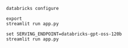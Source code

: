 ```
databricks configure
```

```
export
streamlit run app.py
```


```
set SERVING_ENDPOINT=databricks-gpt-oss-120b
streamlit run app.py
```